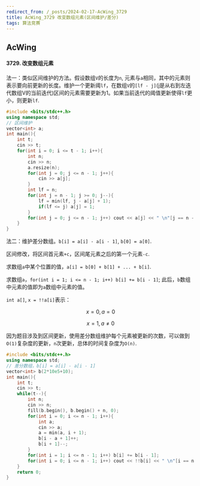 ```yaml
---
redirect_from: /_posts/2024-02-17-AcWing_3729
title: AcWing_3729 改变数组元素(区间维护/差分)
tags: 算法竞赛
---
```


## AcWing

#### 3729. 改变数组元素

法一：类似区间维护的方法。假设数组`V`的长度为`n`, 元素与`a`相同，其中的元素则表示要向前更新的长度。维护一个更新阈`lf`，在数组`V`的`[lf - j]`(j是从右到左迭代数组V的当前迭代)区间的元素需要更新为1。如果当前迭代的阈值更新使得`lf`更小，则更新`lf`.

```cpp
#include <bits/stdc++.h>
using namespace std;
// 区间维护
vector<int> a;
int main(){
    int t;
    cin >> t;
    for(int i = 0; i <= t - 1; i++){
        int n;
        cin >> n;
        a.resize(n);
        for(int j = 0; j <= n - 1; j++){
            cin >> a[j];
        }
        int lf = n;
        for(int j = n - 1; j >= 0; j--){
            lf = min(lf, j - a[j] + 1);
            if(lf <= j) a[j] = 1;
        }
        for(int j = 0; j <= n - 1; j++) cout << a[j] << " \n"[j == n - 1];
    }
}
```

法二：维护差分数组。`b[i] = a[i] - a[i - 1]`, `b[0] = a[0]`. 

区间修改，将区间首元素`+c`，区间尾元素之后的第一个元素`-c`. 

求数组`a`中某个位置的值，`a[i] = b[0] + b[1] + ... + b[i]`. 

求数组`a`，`for(int i = 1; i <= n - 1; i++) b[i] += b[i - 1]`; 此后，`b`数组中元素的值即为`a`数组中元素的值。

`int a[]`, `x = !!a[i]`表示：


$$x = 0, a = 0$$

$$x = 1, a \not ={0}$$


因为题目涉及到区间更新，使用差分数组维护每个元素被更新的次数，可以做到`O(1)`复杂度的更新，`n`次更新，总体的时间复杂度为`O(n)`.

```cpp
#include <bits/stdc++.h>
using namespace std;
// 差分数组，b[i] = a[i] - a[i - 1]
vector<int> b(2*10e5+10);
int main(){
    int t;
    cin >> t;
    while(t--){
        int n;
        cin >> n;
        fill(b.begin(), b.begin() + n, 0);
        for(int i = 0; i <= n - 1; i++){
            int a;
            cin >> a;
            a = min(a, i + 1);
            b[i - a + 1]++;
            b[i + 1]--;
        }
        for(int i = 1; i <= n - 1; i++) b[i] += b[i - 1];
        for(int i = 0; i <= n - 1; i++) cout << !!b[i] << " \n"[i == n - 1];
    }
    return 0;
}
```